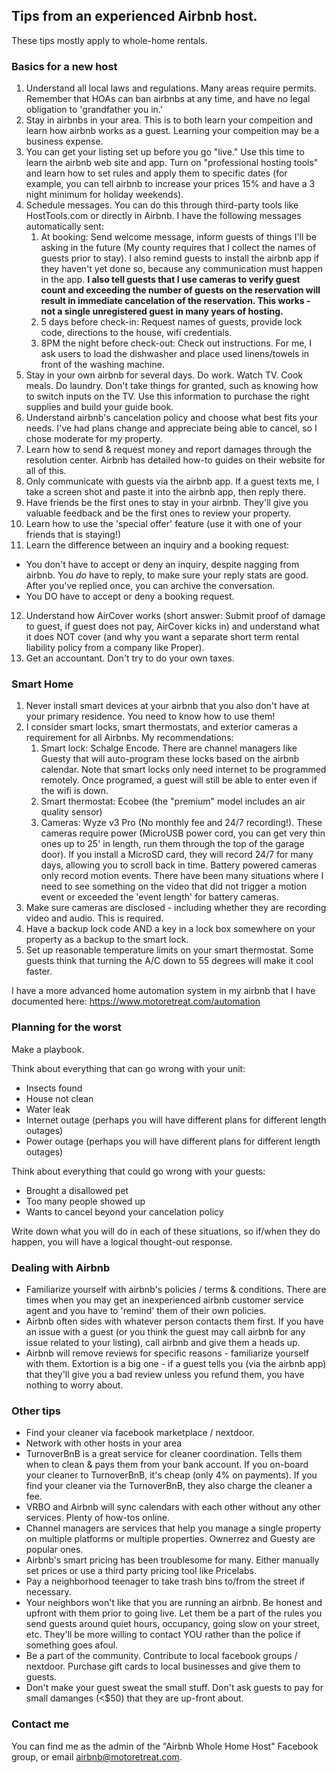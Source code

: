 ## Tips from an experienced Airbnb host.
These tips mostly apply to whole-home rentals.

### Basics for a new host

1. Understand all local laws and regulations.  Many areas require permits.   Remember that HOAs can ban airbnbs at any time, and have no legal obligation to 'grandfather you in.'
2. Stay in airbnbs in your area.  This is to both learn your compeition and learn how airbnb works as a guest.  Learning your compeition may be a business expense.
3. You can get your listing set up before you go "live." Use this time to learn the airbnb web site and app.  Turn on "professional hosting tools" and learn how to set rules and apply them to specific dates (for example, you can tell airbnb to increase your prices 15% and have a 3 night minimum for holiday weekends).
4. Schedule messages.  You can do this through third-party tools like HostTools.com or directly in Airbnb.   I have the following messages automatically sent:
   1. At booking: Send welcome message, inform guests of things I'll be asking in the future (My county requires that I collect the names of guests prior to stay).  I also remind guests to install the airbnb app if they haven't yet done so, because any communication must happen in the app. **I also tell guests that I use cameras to verify guest count and exceeding the number of guests on the reservation will result in immediate cancelation of the reservation.  This works - not a single unregistered guest in many years of hosting.**
   2. 5 days before check-in: Request names of guests, provide lock code, directions to the house, wifi credentials. 
   3. 8PM the night before check-out: Check out instructions.  For me, I ask users to load the dishwasher and place used linens/towels in front of the washing machine. 
5. Stay in your own airbnb for several days. Do work. Watch TV. Cook meals. Do laundry. Don't take things for granted, such as knowing how to switch inputs on the TV.  Use this information to purchase the right supplies and build your guide book.
6. Understand airbnb's cancelation policy and choose what best fits your needs.   I've had plans change and appreciate being able to cancel, so I chose moderate for my property.
7. Learn how to send & request money and report damages through the resolution center.   Airbnb has detailed how-to guides on their website for all of this.
8. Only communicate with guests via the airbnb app.   If a guest texts me, I take a screen shot and paste it into the airbnb app, then reply there. 
9.  Have friends be the first ones to stay in your airbnb.  They'll give you valuable feedback and be the first ones to review your property.   
10. Learn how to use the 'special offer' feature (use it with one of your friends that is staying!)
11. Learn the difference between an inquiry and a booking request:
   * You don't have to accept or deny an inquiry, despite nagging from airbnb.  You *do* have to reply, to make sure your reply stats are good.  After you've replied once, you can archive the conversation.
   * You DO have to accept or deny a booking request.
12. Understand how AirCover works (short answer: Submit proof of damage to guest, if guest does not pay, AirCover kicks in) and understand what it does NOT cover (and why you want a separate short term rental liability policy from a company like Proper).
13. Get an accountant. Don't try to do your own taxes.


### Smart Home

1. Never install smart devices at your airbnb that you also don't have at your primary residence.  You need to know how to use them!
1. I consider smart locks, smart thermostats, and exterior cameras a requirement for all Airbnbs.  My recommendations:
   1. Smart lock: Schalge Encode.  There are channel managers like Guesty that will auto-program these locks based on the airbnb calendar.  Note that smart locks only need internet to be programmed remotely.  Once programed, a guest will still be able to enter even if the wifi is down.
   1. Smart thermostat: Ecobee (the "premium" model includes an air quality sensor)
   2. Cameras: Wyze v3 Pro (No monthly fee and 24/7 recording!).  These cameras require power (MicroUSB power cord, you can get very thin ones up to 25' in length, run them through the top of the garage door).  If you install a MicroSD card, they will record 24/7 for many days, allowing you to scroll back in time.   Battery powered cameras only record motion events.  There have been many situations where I need to see something on the video that did not trigger a motion event or exceeded the 'event length' for battery cameras.
2. Make sure cameras are disclosed - including whether they are recording video and audio.  This is required.
3. Have a backup lock code AND a key in a lock box somewhere on your property as a backup to the smart lock.  
4. Set up reasonable temperature limits on your smart thermostat.  Some guests think that turning the A/C down to 55 degrees will make it cool faster.

I have a more advanced home automation system in my airbnb that I have documented here: https://www.motoretreat.com/automation

### Planning for the worst

Make a playbook.

Think about everything that can go wrong with your unit:
* Insects found
* House not clean
* Water leak
* Internet outage (perhaps you will have different plans for different length outages)
* Power outage  (perhaps you will have different plans for different length outages)
  
Think about everything that could go wrong with your guests:
* Brought a disallowed pet
* Too many people showed up
* Wants to cancel beyond your cancelation policy

Write down what you will do in each of these situations, so if/when they do happen, you will have a logical thought-out response.


### Dealing with Airbnb

* Familiarize yourself with airbnb's policies / terms & conditions.  There are times when you may get an inexperienced airbnb customer service agent and you have to 'remind' them of their own policies.
* Airbnb often sides with whatever person contacts them first.  If you have an issue with a guest (or you think the guest may call airbnb for any issue related to your listing), call airbnb and give them a heads up.
* Airbnb will remove reviews for specific reasons - familiarize yourself with them.   Extortion is a big one - if a guest tells you (via the airbnb app) that they'll give you a bad review unless you refund them, you have nothing to worry about.  


### Other tips

* Find your cleaner via facebook marketplace / nextdoor.
* Network with other hosts in your area
* TurnoverBnB is a great service for cleaner coordination.  Tells them when to clean & pays them from your bank account.   If you on-board your cleaner to TurnoverBnB, it's cheap (only 4% on payments).  If you find your cleaner via the TurnoverBnB, they also charge the cleaner a fee.
* VRBO and Airbnb will sync calendars with each other without any other services.  Plenty of how-tos online.
* Channel managers are services that help you manage a single property on multiple platforms or multiple properties.  Ownerrez and Guesty are popular ones.
* Airbnb's smart pricing has been troublesome for many.  Either manually set prices or use a third party pricing tool like Pricelabs.
* Pay a neighborhood teenager to take trash bins to/from the street if necessary.
* Your neighbors won't like that you are running an airbnb.  Be honest and upfront with them prior to going live.   Let them be a part of the rules you send guests around quiet hours, occupancy, going slow on your street, etc.   They'll be more willing to contact YOU rather than the police if something goes afoul.
* Be a part of the community. Contribute to local facebook groups / nextdoor.   Purchase gift cards to local businesses and give them to guests.
* Don't make your guest sweat the small stuff.   Don't ask guests to pay for small damanges (<$50) that they are up-front about.



### Contact me

You can find me as the admin of the "Airbnb Whole Home Host" Facebook group, or email airbnb@motoretreat.com.